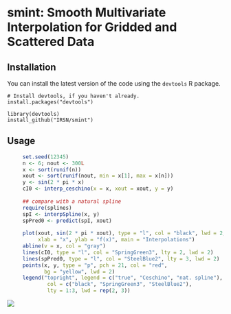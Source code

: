 # smint: Smooth Multivariate Interpolation for Gridded and Scattered Data

Installation
------------

You can install the latest version of the code using the `devtools` R package.

```
# Install devtools, if you haven't already.
install.packages("devtools")

library(devtools)
install_github("IRSN/smint")
```

Usage 
-----------
```r
     set.seed(12345)
     n <- 6; nout <- 300L
     x <- sort(runif(n))
     xout <- sort(runif(nout, min = x[1], max = x[n]))
     y <- sin(2 * pi * x)
     cI0 <- interp_ceschino(x = x, xout = xout, y = y)
     
     ## compare with a natural spline
     require(splines)
     spI <- interpSpline(x, y)
     spPred0 <- predict(spI, xout)
     
     plot(xout, sin(2 * pi * xout), type = "l", col = "black", lwd = 2,
          xlab = "x", ylab = "f(x)", main = "Interpolations")
     abline(v = x, col = "gray")
     lines(cI0, type = "l", col = "SpringGreen3", lty = 2, lwd = 2)
     lines(spPred0, type = "l", col = "SteelBlue2", lty = 3, lwd = 2)
     points(x, y, type = "p", pch = 21, col = "red",
            bg = "yellow", lwd = 2)
     legend("topright", legend = c("true", "Ceschino", "nat. spline"),
             col = c("black", "SpringGreen3", "SteelBlue2"),
             lty = 1:3, lwd = rep(2, 3))
```
![](Rplot.png)
